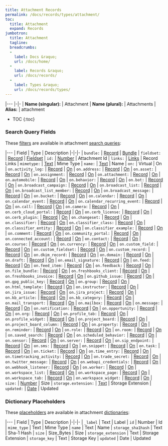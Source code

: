 ```yaml
---
title: Attachment Records
permalink: /docs/records/types/attachment/
toc:
  title: Attachment
  expand: Records
jumbotron:
  title: Attachment
  tagline: 
  breadcrumbs:
  -
    label: Docs &raquo;
    url: /docs/home/
  -
    label: Records &raquo;
    url: /docs/records/
  -
    label: Types &raquo;
    url: /docs/records/types/
---
```


|---
|-|-
| **Name (singular):** | Attachment
| **Name (plural):** | Attachments
| **Alias:** | attachment

* TOC
{:toc}

### Search Query Fields

These [filters](/docs/search/filters/) are available in attachment [search queries](/docs/search/):

|---
| Field | Type | Description
|-|-|-
| `bundle:` | [Record](/docs/search/deep-search/) | [Bundle](/docs/records/types/file_bundle/)
| `fieldset:` | [Record](/docs/search/deep-search/) | [Fieldset](/docs/records/types/custom_fieldset/)
| `id:` | [Number](/docs/search/filters/numbers/) | Attachment Id
| `links:` | [Links](/docs/search/filters/links/) | Record Links
| `mimetype:` | [Text](/docs/search/filters/text/) | Mime Type
| `name:` | [Text](/docs/search/filters/text/) | Name
| `on:` | Virtual | On
| `on.activity_log:` | [Record](/docs/search/deep-search/) | [On](/docs/records/types/activity_log/)
| `on.address:` | [Record](/docs/search/deep-search/) | [On](/docs/records/types/address/)
| `on.asset:` | [Record](/docs/search/deep-search/) | [On](/docs/records/types/asset/)
| `on.assignment:` | [Record](/docs/search/deep-search/) | [On](/docs/records/types/assignment/)
| `on.attachment:` | [Record](/docs/search/deep-search/) | [On](/docs/records/types/attachment/)
| `on.automobile:` | [Record](/docs/search/deep-search/) | [On](/docs/records/types/automobile/)
| `on.behavior:` | [Record](/docs/search/deep-search/) | [On](/docs/records/types/behavior/)
| `on.bot:` | [Record](/docs/search/deep-search/) | [On](/docs/records/types/bot/)
| `on.broadcast_campaign:` | [Record](/docs/search/deep-search/) | [On](/docs/records/types/broadcast_campaign/)
| `on.broadcast_list:` | [Record](/docs/search/deep-search/) | [On](/docs/records/types/broadcast_list/)
| `on.broadcast_list_member:` | [Record](/docs/search/deep-search/) | [On](/docs/records/types/broadcast_list_member/)
| `on.broadcast_message:` | [Record](/docs/search/deep-search/) | [On](/docs/records/types/broadcast_message/)
| `on.bucket:` | [Record](/docs/search/deep-search/) | [On](/docs/records/types/bucket/)
| `on.calendar:` | [Record](/docs/search/deep-search/) | [On](/docs/records/types/calendar/)
| `on.calendar_event:` | [Record](/docs/search/deep-search/) | [On](/docs/records/types/calendar_event/)
| `on.calendar_recurring_event:` | [Record](/docs/search/deep-search/) | [On](/docs/records/types/calendar_recurring_event/)
| `on.call:` | [Record](/docs/search/deep-search/) | [On](/docs/records/types/call/)
| `on.camera:` | [Record](/docs/search/deep-search/) | [On](/docs/records/types/camera/)
| `on.cerb_cloud_portal:` | [Record](/docs/search/deep-search/) | [On](/docs/records/types/cerb_cloud_portal/)
| `on.cerb_license:` | [Record](/docs/search/deep-search/) | [On](/docs/records/types/cerb_license/)
| `on.cerb_plugin:` | [Record](/docs/search/deep-search/) | [On](/docs/records/types/cerb_plugin/)
| `on.changeset:` | [Record](/docs/search/deep-search/) | [On](/docs/records/types/changeset/)
| `on.classifier:` | [Record](/docs/search/deep-search/) | [On](/docs/records/types/classifier/)
| `on.classifier_class:` | [Record](/docs/search/deep-search/) | [On](/docs/records/types/classifier_class/)
| `on.classifier_entity:` | [Record](/docs/search/deep-search/) | [On](/docs/records/types/classifier_entity/)
| `on.classifier_example:` | [Record](/docs/search/deep-search/) | [On](/docs/records/types/classifier_example/)
| `on.comment:` | [Record](/docs/search/deep-search/) | [On](/docs/records/types/comment/)
| `on.community_portal:` | [Record](/docs/search/deep-search/) | [On](/docs/records/types/community_portal/)
| `on.connected_account:` | [Record](/docs/search/deep-search/) | [On](/docs/records/types/connected_account/)
| `on.contact:` | [Record](/docs/search/deep-search/) | [On](/docs/records/types/contact/)
| `on.course:` | [Record](/docs/search/deep-search/) | [On](/docs/records/types/course/)
| `on.currency:` | [Record](/docs/search/deep-search/) | [On](/docs/records/types/currency/)
| `on.custom_field:` | [Record](/docs/search/deep-search/) | [On](/docs/records/types/custom_field/)
| `on.custom_fieldset:` | [Record](/docs/search/deep-search/) | [On](/docs/records/types/custom_fieldset/)
| `on.custom_record:` | [Record](/docs/search/deep-search/) | [On](/docs/records/types/custom_record/)
| `on.dkim_record:` | [Record](/docs/search/deep-search/) | [On](/docs/records/types/dkim_record/)
| `on.domain:` | [Record](/docs/search/deep-search/) | [On](/docs/records/types/domain/)
| `on.draft:` | [Record](/docs/search/deep-search/) | [On](/docs/records/types/draft/)
| `on.email_signature:` | [Record](/docs/search/deep-search/) | [On](/docs/records/types/email_signature/)
| `on.feed:` | [Record](/docs/search/deep-search/) | [On](/docs/records/types/feed/)
| `on.feed_item:` | [Record](/docs/search/deep-search/) | [On](/docs/records/types/feed_item/)
| `on.feedback:` | [Record](/docs/search/deep-search/) | [On](/docs/records/types/feedback/)
| `on.file_bundle:` | [Record](/docs/search/deep-search/) | [On](/docs/records/types/file_bundle/)
| `on.freshbooks_client:` | [Record](/docs/search/deep-search/) | [On](/docs/records/types/freshbooks_client/)
| `on.freshbooks_invoice:` | [Record](/docs/search/deep-search/) | [On](/docs/records/types/freshbooks_invoice/)
| `on.github_issue:` | [Record](/docs/search/deep-search/) | [On](/docs/records/types/github_issue/)
| `on.gpg_public_key:` | [Record](/docs/search/deep-search/) | [On](/docs/records/types/gpg_public_key/)
| `on.group:` | [Record](/docs/search/deep-search/) | [On](/docs/records/types/group/)
| `on.html_template:` | [Record](/docs/search/deep-search/) | [On](/docs/records/types/html_template/)
| `on.instructor:` | [Record](/docs/search/deep-search/) | [On](/docs/records/types/instructor/)
| `on.jira_issue:` | [Record](/docs/search/deep-search/) | [On](/docs/records/types/jira_issue/)
| `on.jira_project:` | [Record](/docs/search/deep-search/) | [On](/docs/records/types/jira_project/)
| `on.kb_article:` | [Record](/docs/search/deep-search/) | [On](/docs/records/types/kb_article/)
| `on.kb_category:` | [Record](/docs/search/deep-search/) | [On](/docs/records/types/kb_category/)
| `on.mail_transport:` | [Record](/docs/search/deep-search/) | [On](/docs/records/types/mail_transport/)
| `on.mailbox:` | [Record](/docs/search/deep-search/) | [On](/docs/records/types/mailbox/)
| `on.message:` | [Record](/docs/search/deep-search/) | [On](/docs/records/types/message/)
| `on.notification:` | [Record](/docs/search/deep-search/) | [On](/docs/records/types/notification/)
| `on.opportunity:` | [Record](/docs/search/deep-search/) | [On](/docs/records/types/opportunity/)
| `on.org:` | [Record](/docs/search/deep-search/) | [On](/docs/records/types/org/)
| `on.profile_tab:` | [Record](/docs/search/deep-search/) | [On](/docs/records/types/profile_tab/)
| `on.profile_widget:` | [Record](/docs/search/deep-search/) | [On](/docs/records/types/profile_widget/)
| `on.project_board:` | [Record](/docs/search/deep-search/) | [On](/docs/records/types/project_board/)
| `on.project_board_column:` | [Record](/docs/search/deep-search/) | [On](/docs/records/types/project_board_column/)
| `on.property:` | [Record](/docs/search/deep-search/) | [On](/docs/records/types/property/)
| `on.reminder:` | [Record](/docs/search/deep-search/) | [On](/docs/records/types/reminder/)
| `on.role:` | [Record](/docs/search/deep-search/) | [On](/docs/records/types/role/)
| `on.room:` | [Record](/docs/search/deep-search/) | [On](/docs/records/types/room/)
| `on.saved_search:` | [Record](/docs/search/deep-search/) | [On](/docs/records/types/saved_search/)
| `on.scheduled_behavior:` | [Record](/docs/search/deep-search/) | [On](/docs/records/types/scheduled_behavior/)
| `on.sensor:` | [Record](/docs/search/deep-search/) | [On](/docs/records/types/sensor/)
| `on.server:` | [Record](/docs/search/deep-search/) | [On](/docs/records/types/server/)
| `on.sip_endpoint:` | [Record](/docs/search/deep-search/) | [On](/docs/records/types/sip_endpoint/)
| `on.sms:` | [Record](/docs/search/deep-search/) | [On](/docs/records/types/sms/)
| `on.snippet:` | [Record](/docs/search/deep-search/) | [On](/docs/records/types/snippet/)
| `on.task:` | [Record](/docs/search/deep-search/) | [On](/docs/records/types/task/)
| `on.ticket:` | [Record](/docs/search/deep-search/) | [On](/docs/records/types/ticket/)
| `on.time_entry:` | [Record](/docs/search/deep-search/) | [On](/docs/records/types/time_entry/)
| `on.timetracking_activity:` | [Record](/docs/search/deep-search/) | [On](/docs/records/types/timetracking_activity/)
| `on.trade_secret:` | [Record](/docs/search/deep-search/) | [On](/docs/records/types/trade_secret/)
| `on.twitter_message:` | [Record](/docs/search/deep-search/) | [On](/docs/records/types/twitter_message/)
| `on.webapi_credentials:` | [Record](/docs/search/deep-search/) | [On](/docs/records/types/webapi_credentials/)
| `on.webhook_listener:` | [Record](/docs/search/deep-search/) | [On](/docs/records/types/webhook_listener/)
| `on.worker:` | [Record](/docs/search/deep-search/) | [On](/docs/records/types/worker/)
| `on.workspace_list:` | [Record](/docs/search/deep-search/) | [On](/docs/records/types/workspace_list/)
| `on.workspace_page:` | [Record](/docs/search/deep-search/) | [On](/docs/records/types/workspace_page/)
| `on.workspace_tab:` | [Record](/docs/search/deep-search/) | [On](/docs/records/types/workspace_tab/)
| `on.workspace_widget:` | [Record](/docs/search/deep-search/) | [On](/docs/records/types/workspace_widget/)
| `size:` | [Number](/docs/search/filters/numbers/) | Size
| `storage.extension:` | [Text](/docs/search/filters/text/) | Storage Extension
| `updated:` | [Date](/docs/search/filters/dates/) | Updated

### Dictionary Placeholders

These [placeholders](/docs/bots/scripting/placeholders/) are available in attachment [dictionaries](/docs/bots/behaviors/dictionaries/):

|---
| Field | Type | Description
|-|-|-
| `_label` | Text | Label
| `id` | Number | Id
| `mime_type` | Text | Mime Type
| `name` | Text | Name
| `storage_sha1hash` | Text | Sha-1 Hash
| `size` | Size_Bytes | Size
| `storage_extension` | Text | Storage Extension
| `storage_key` | Text | Storage Key
| `updated` | Date | Updated
